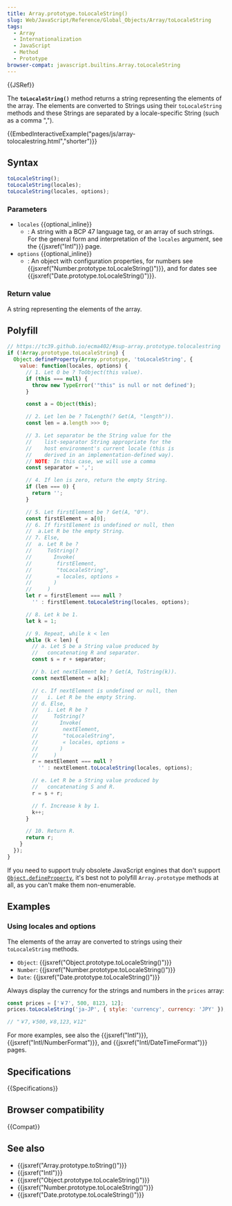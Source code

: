 ```yaml
---
title: Array.prototype.toLocaleString()
slug: Web/JavaScript/Reference/Global_Objects/Array/toLocaleString
tags:
  - Array
  - Internationalization
  - JavaScript
  - Method
  - Prototype
browser-compat: javascript.builtins.Array.toLocaleString
---
```

{{JSRef}}

The **`toLocaleString()`** method returns a string representing
the elements of the array. The elements are converted to Strings using their
`toLocaleString` methods and these Strings are separated by a locale-specific
String (such as a comma ",").

{{EmbedInteractiveExample("pages/js/array-tolocalestring.html","shorter")}}

## Syntax

```js
toLocaleString();
toLocaleString(locales);
toLocaleString(locales, options);
```

### Parameters

- `locales` {{optional_inline}}
  - : A string with a BCP 47 language tag, or an array of such strings. For the general
    form and interpretation of the `locales` argument, see the
    {{jsxref("Intl")}} page.
- `options` {{optional_inline}}
  - : An object with configuration properties, for numbers see
    {{jsxref("Number.prototype.toLocaleString()")}}, and for dates see
    {{jsxref("Date.prototype.toLocaleString()")}}.

### Return value

A string representing the elements of the array.

## Polyfill

```js
// https://tc39.github.io/ecma402/#sup-array.prototype.tolocalestring
if (!Array.prototype.toLocaleString) {
  Object.defineProperty(Array.prototype, 'toLocaleString', {
    value: function(locales, options) {
      // 1. Let O be ? ToObject(this value).
      if (this === null) {
        throw new TypeError('"this" is null or not defined');
      }

      const a = Object(this);

      // 2. Let len be ? ToLength(? Get(A, "length")).
      const len = a.length >>> 0;

      // 3. Let separator be the String value for the
      //    list-separator String appropriate for the
      //    host environment's current locale (this is
      //    derived in an implementation-defined way).
      // NOTE: In this case, we will use a comma
      const separator = ',';

      // 4. If len is zero, return the empty String.
      if (len === 0) {
        return '';
      }

      // 5. Let firstElement be ? Get(A, "0").
      const firstElement = a[0];
      // 6. If firstElement is undefined or null, then
      //  a.Let R be the empty String.
      // 7. Else,
      //  a. Let R be ?
      //     ToString(?
      //       Invoke(
      //        firstElement,
      //        "toLocaleString",
      //        « locales, options »
      //       )
      //     )
      let r = firstElement === null ?
        '' : firstElement.toLocaleString(locales, options);

      // 8. Let k be 1.
      let k = 1;

      // 9. Repeat, while k < len
      while (k < len) {
        // a. Let S be a String value produced by
        //   concatenating R and separator.
        const s = r + separator;

        // b. Let nextElement be ? Get(A, ToString(k)).
        const nextElement = a[k];

        // c. If nextElement is undefined or null, then
        //   i. Let R be the empty String.
        // d. Else,
        //   i. Let R be ?
        //     ToString(?
        //       Invoke(
        //        nextElement,
        //        "toLocaleString",
        //        « locales, options »
        //       )
        //     )
        r = nextElement === null ?
          '' : nextElement.toLocaleString(locales, options);

        // e. Let R be a String value produced by
        //   concatenating S and R.
        r = s + r;

        // f. Increase k by 1.
        k++;
      }

      // 10. Return R.
      return r;
    }
  });
}
```

If you need to support truly obsolete JavaScript engines that don't support
[`Object.defineProperty`](/en-US/docs/Web/JavaScript/Reference/Global_Objects/Object/defineProperty),
it's best not to polyfill `Array.prototype` methods at all, as you can't make
them non-enumerable.

## Examples

### Using locales and options

The elements of the array are converted to strings using their
`toLocaleString` methods.

- `Object`: {{jsxref("Object.prototype.toLocaleString()")}}
- `Number`: {{jsxref("Number.prototype.toLocaleString()")}}
- `Date`: {{jsxref("Date.prototype.toLocaleString()")}}

Always display the currency for the strings and numbers in the `prices`
array:

```js
const prices = ['￥7', 500, 8123, 12];
prices.toLocaleString('ja-JP', { style: 'currency', currency: 'JPY' });

// "￥7,￥500,￥8,123,￥12"
```

For more examples, see also the {{jsxref("Intl")}}, {{jsxref("Intl/NumberFormat")}}, and
{{jsxref("Intl/DateTimeFormat")}} pages.

## Specifications

{{Specifications}}

## Browser compatibility

{{Compat}}

## See also

- {{jsxref("Array.prototype.toString()")}}
- {{jsxref("Intl")}}
- {{jsxref("Object.prototype.toLocaleString()")}}
- {{jsxref("Number.prototype.toLocaleString()")}}
- {{jsxref("Date.prototype.toLocaleString()")}}
